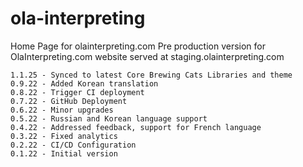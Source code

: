 # ola-interpreting
Home Page for olainterpreting.com
Pre production version for OlaInterpreting.com website served at staging.olainterpreting.com

```
1.1.25 - Synced to latest Core Brewing Cats Libraries and theme
0.9.22 - Added Korean translation
0.8.22 - Trigger CI deployment
0.7.22 - GitHub Deployment
0.6.22 - Minor upgrades
0.5.22 - Russian and Korean language support
0.4.22 - Addressed feedback, support for French language
0.3.22 - Fixed analytics
0.2.22 - CI/CD Configuration
0.1.22 - Initial version
```
